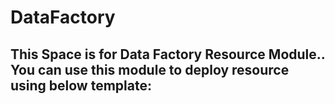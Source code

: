 # DataFactory
## This Space is for Data Factory Resource Module.. You can use this module to deploy resource using below template:


